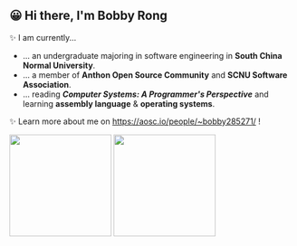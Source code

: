 ## 😀 Hi there, I'm Bobby Rong

✨ I am currently...

- ... an undergraduate majoring in software engineering in **South China Normal University**.
- ... a member of **Anthon Open Source Community** and **SCNU Software Association**.
- ... reading ***Computer Systems: A Programmer's Perspective*** and learning **assembly language** & **operating systems**.

✨ Learn more about me on https://aosc.io/people/~bobby285271/ !

<a href="#"><img src="https://github-readme-stats.vercel.app/api?username=bobby285271&show_icons=true" height="180px"></a> <a href="#"><img src="https://github-readme-stats.vercel.app/api/top-langs/?username=bobby285271&layout=compact" height="180px"></a>
